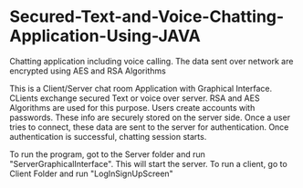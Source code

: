 # Secured-Text-and-Voice-Chatting-Application-Using-JAVA
Chatting application including voice calling. The data sent over network are encrypted using AES and RSA Algorithms

This is a Client/Server chat room  Application with Graphical Interface. CLients exchange secured Text or voice over server. RSA and AES 
Algorithms are used for this purpose.
Users create accounts with passwords. These info are securely stored on the server side. Once a user tries to connect, these data are sent 
to the server for authentication. Once authentication is successful, chatting session starts. 

To run the program, got to the Server folder and run "ServerGraphicalInterface". This will start the server. To run a client, go to Client Folder and run "LogInSignUpScreen"
